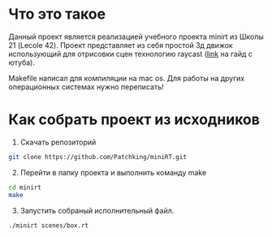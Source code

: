 # Что это такое

Данный проект является реализацией учебного проекта minirt из Школы 21 (Lecole 42). Проект представляет из себя простой 3д движок использующий для отрисовки сцен технологию raycast ([link](https://www.youtube.com/watch?v=TTqLX0OHZzI) на гайд с ютуба).

Makefile написал для компиляции на mac os. Для работы на других операционных системах нужно переписать! 


# Как собрать проект из исходников
1.  Скачать репозиторий
```bash
git clone https://github.com/Patchking/miniRT.git
```
2. Перейти в папку проекта и выполнить команду make
```bash
cd minirt
make
```
3. Запустить собраный исполнительный файл. 
```bash
./minirt scenes/box.rt 
```